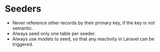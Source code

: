 # Seeders
- Never reference other records by their primary key, if the key is not semantic.
- Always seed only one table per seeder.
- Always use models to seed, so that any reactivity in Laravel can be triggered.
